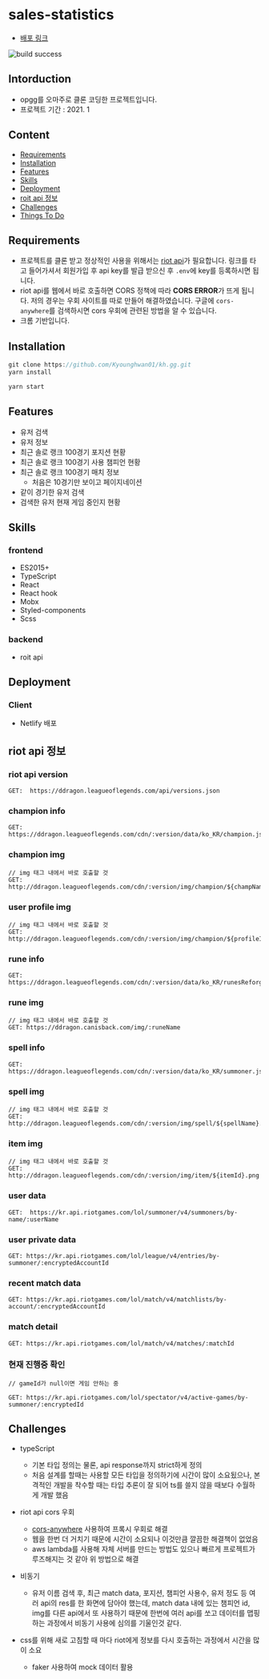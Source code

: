 # sales-statistics

- [배포 링크](https://khgg.netlify.com/)

<img src="https://img.shields.io/badge/build-success-brightgreen" alt="build success">

## Intorduction

- opgg를 오마주로 클론 코딩한 프로젝트입니다.
- 프로젝트 기간 : 2021. 1

## Content

- [Requirements](#Requirements)
- [Installation](#Installation)
- [Features](#Features)
- [Skills](#Skills)
- [Deployment](#Deployment)
- [roit api 정보](#roit-api-정보)
- [Challenges](#Challenges)
- [Things To Do](#Things-To-Do)

## Requirements

- 프로젝트를 클론 받고 정상적인 사용을 위해서는 [riot api](https://developer.riotgames.com/)가 필요합니다. 링크를 타고 들어가셔서 회원가입 후 api key를 발급 받으신 후 `.env`에 key를 등록하시면 됩니다.
- riot api를 웹에서 바로 호출하면 CORS 정책에 따라 **CORS ERROR**가 뜨게 됩니다. 저의 경우는 우회 사이트를 따로 만들어 해결하였습니다. 구글에 `cors-anywhere`를 검색하시면 cors 우회에 관련된 방법을 알 수 있습니다.
- 크롬 기반입니다.

## Installation

```javascript
git clone https://github.com/Kyounghwan01/kh.gg.git
yarn install

yarn start
```

## Features

- 유저 검색
- 유저 정보
- 최근 솔로 랭크 100경기 포지션 현황
- 최근 솔로 랭크 100경기 사용 챔피언 현황
- 최근 솔로 랭크 100경기 매치 정보
  - 처음은 10경기만 보이고 페이지네이션
- 같이 경기한 유저 검색
- 검색한 유저 현재 게임 중인지 현황

## Skills

### frontend

- ES2015+
- TypeScript
- React
- React hook
- Mobx
- Styled-components
- Scss

### backend

- roit api

## Deployment

### Client

- Netlify 배포

## riot api 정보

### riot api version

```
GET:  https://ddragon.leagueoflegends.com/api/versions.json
```

### champion info

```
GET: https://ddragon.leagueoflegends.com/cdn/:version/data/ko_KR/champion.json
```

### champion img

```
// img 태그 내에서 바로 호출할 것
GET: http://ddragon.leagueoflegends.com/cdn/:version/img/champion/${champName}.png
```

### user profile img

```
// img 태그 내에서 바로 호출할 것
GET: http://ddragon.leagueoflegends.com/cdn/:version/img/champion/${profileId}.png
```

### rune info

```
GET: https://ddragon.leagueoflegends.com/cdn/:version/data/ko_KR/runesReforged.json
```

### rune img

```
// img 태그 내에서 바로 호출할 것
GET: https://ddragon.canisback.com/img/:runeName
```

### spell info

```
GET: https://ddragon.leagueoflegends.com/cdn/:version/data/ko_KR/summoner.json
```

### spell img

```
// img 태그 내에서 바로 호출할 것
GET: http://ddragon.leagueoflegends.com/cdn/:version/img/spell/${spellName}.png
```

### item img

```
// img 태그 내에서 바로 호출할 것
GET: http://ddragon.leagueoflegends.com/cdn/:version/img/item/${itemId}.png
```

### user data

```
GET:  https://kr.api.riotgames.com/lol/summoner/v4/summoners/by-name/:userName
```

### user private data

```
GET: https://kr.api.riotgames.com/lol/league/v4/entries/by-summoner/:encryptedAccountId
```

### recent match data

```
GET: https://kr.api.riotgames.com/lol/match/v4/matchlists/by-account/:encryptedAccountId
```

### match detail

```
GET: https://kr.api.riotgames.com/lol/match/v4/matches/:matchId
```

### 현재 진행중 확인

```
// gameId가 null이면 게임 안하는 중

GET: https://kr.api.riotgames.com/lol/spectator/v4/active-games/by-summoner/:encryptedId
```

## Challenges

- typeScript
  - 기본 타입 정의는 물론, api response까지 strict하게 정의
  - 처음 설계를 할때는 사용할 모든 타입을 정의하기에 시간이 많이 소요됬으나, 본격적인 개발을 착수할 때는 타입 추론이 잘 되어 ts를 쓸지 않을 때보다 수월하게 개발 했음
- riot api cors 우회

  - [cors-anywhere](https://github.com/Kyounghwan01/cors-anywhere) 사용하여 프록시 우회로 해결
  - 웹을 한번 더 거치기 때문에 시간이 소요되나 이것만큼 깔끔한 해결책이 없었음
  - aws lambda를 사용해 자체 서버를 만드는 방법도 있으나 빠르게 프로젝트가 루즈해지는 것 같아 위 방법으로 해결

- 비동기

  - 유저 이름 검색 후, 최근 match data, 포지션, 챔피언 사용수, 유저 정도 등 여러 api의 res를 한 화면에 담아야 했는데, match data 내에 있는 챔피언 id, img를 다른 api에서 또 사용하기 때문에 한번에 여러 api를 쏘고 데이터를 맵핑 하는 과정에서 비동기 사용에 심의를 기울인것 같다.

- css를 위해 새로 고침할 때 마다 riot에게 정보를 다시 호출하는 과정에서 시간을 많이 소요
  - faker 사용하여 mock 데이터 활용
